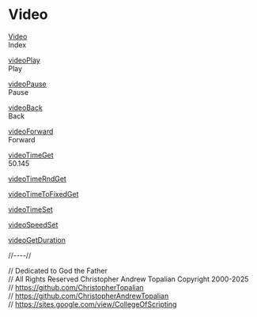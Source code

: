 # Video
[Video](video.md)  
Index

[videoPlay](videoPlay.js)  
Play

[videoPause](videoPause.js)  
Pause

[videoBack](videoBack.js)  
Back

[videoForward](videoForward.js)  
Forward

[videoTimeGet](videoTimeGet.js)  
50.145

[videoTimeRndGet](videoTimeRndGet.js)  

[videoTimeToFixedGet](videoTimeToFixedGet.js)  

[videoTimeSet](videoTimeSet.js)  

[videoSpeedSet](videoSpeedSet.js)  

[videoGetDuration](videoDurationGet.js)  

//----//

// Dedicated to God the Father  
// All Rights Reserved Christopher Andrew Topalian Copyright 2000-2025  
// https://github.com/ChristopherTopalian  
// https://github.com/ChristopherAndrewTopalian  
// https://sites.google.com/view/CollegeOfScripting

